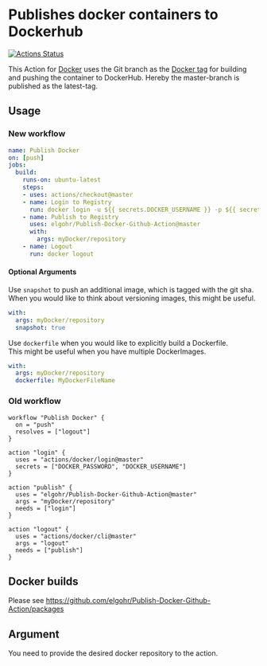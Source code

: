 # Publishes docker containers to Dockerhub
[![Actions Status](https://wdp9fww0r9.execute-api.us-west-2.amazonaws.com/production/badge/elgohr/Publish-Docker-Github-Action)](https://wdp9fww0r9.execute-api.us-west-2.amazonaws.com/production/results/elgohr/Publish-Docker-Github-Action)

This Action for [Docker](https://www.docker.com/) uses the Git branch as the [Docker tag](https://docs.docker.com/engine/reference/commandline/tag/) for building and pushing the container to DockerHub.
Hereby the master-branch is published as the latest-tag.

## Usage

### New workflow
```yaml
name: Publish Docker
on: [push]
jobs:
  build:
    runs-on: ubuntu-latest
    steps:
    - uses: actions/checkout@master
    - name: Login to Registry
      run: docker login -u ${{ secrets.DOCKER_USERNAME }} -p ${{ secrets.DOCKER_PASSWORD }}
    - name: Publish to Registry
      uses: elgohr/Publish-Docker-Github-Action@master
      with:
        args: myDocker/repository
    - name: Logout
      run: docker logout
```

#### Optional Arguments

Use `snapshot` to push an additional image, which is tagged with the git sha.  
When you would like to think about versioning images, this might be useful.  

```yaml
with:
  args: myDocker/repository
  snapshot: true
```

Use `dockerfile` when you would like to explicitly build a Dockerfile.  
This might be useful when you have multiple DockerImages.  

```yaml
with:
  args: myDocker/repository
  dockerfile: MyDockerFileName
```


### Old workflow
```hcl
workflow "Publish Docker" {
  on = "push"
  resolves = ["logout"]
}

action "login" {
  uses = "actions/docker/login@master"
  secrets = ["DOCKER_PASSWORD", "DOCKER_USERNAME"]
}

action "publish" {
  uses = "elgohr/Publish-Docker-Github-Action@master"
  args = "myDocker/repository"
  needs = ["login"]
}

action "logout" {
  uses = "actions/docker/cli@master"
  args = "logout"
  needs = ["publish"]
}
```

## Docker builds

Please see https://github.com/elgohr/Publish-Docker-Github-Action/packages

## Argument

You need to provide the desired docker repository to the action.
